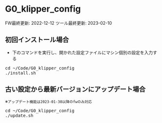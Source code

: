 # G0_klipper_config

FW最終更新: 2022-12-12
ツール最終更新: 2023-02-10

## 初回インストール場合

- 下のコマンドを実行し、開かれた設定ファイルにマシン個別の設定を入力する

<pre>cd ~/Code/G0_klipper_config
./install.sh</pre>

## 古い設定から最新バージョンにアップデート場合
※<code>アップデート機能は2023-01-30以降のfwのみ対応</code>
<pre>cd ~/Code/G0_klipper_config
./update.sh</pre>